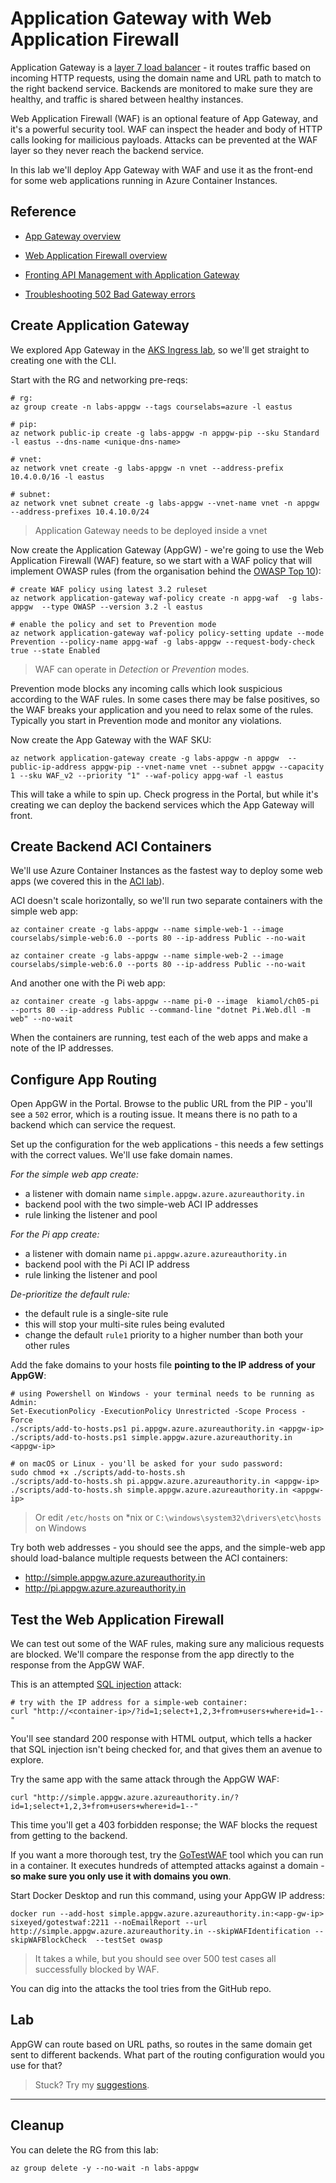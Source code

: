 # Application Gateway with Web Application Firewall

Application Gateway is a [layer 7 load balancer](https://www.nginx.com/resources/glossary/layer-7-load-balancing/) - it routes traffic based on incoming HTTP requests, using the domain name and URL path to match to the right backend service. Backends are monitored to make sure they are healthy, and traffic is shared between healthy instances.

Web Application Firewall (WAF) is an optional feature of App Gateway, and it's a powerful security tool. WAF can inspect the header and body of HTTP calls looking for mailicious payloads. Attacks can be prevented at the WAF layer so they never reach the backend service.

In this lab we'll deploy App Gateway with WAF and use it as the front-end for some web applications running in Azure Container Instances.

## Reference

- [App Gateway overview](https://learn.microsoft.com/en-us/azure/application-gateway/overview)

- [Web Application Firewall overview](https://learn.microsoft.com/en-us/azure/web-application-firewall/overview)

- [Fronting API Management with Application Gateway](https://learn.microsoft.com/en-us/azure/api-management/api-management-howto-integrate-internal-vnet-appgateway)

- [Troubleshooting 502 Bad Gateway errors](https://learn.microsoft.com/en-us/azure/application-gateway/application-gateway-troubleshooting-502)


## Create Application Gateway

We explored App Gateway in the [AKS Ingress lab](/labs/aks-ingress/README.md), so we'll get straight to creating one with the CLI.

Start with the RG and networking pre-reqs:

```
# rg:
az group create -n labs-appgw --tags courselabs=azure -l eastus

# pip:
az network public-ip create -g labs-appgw -n appgw-pip --sku Standard -l eastus --dns-name <unique-dns-name>

# vnet:
az network vnet create -g labs-appgw -n vnet --address-prefix 10.4.0.0/16 -l eastus

# subnet:
az network vnet subnet create -g labs-appgw --vnet-name vnet -n appgw --address-prefixes 10.4.10.0/24
```

> Application Gateway needs to be deployed inside a vnet

Now create the Application Gateway (AppGW) - we're going to use the Web Application Firewall (WAF) feature, so we start with a WAF policy that will implement OWASP rules (from the organisation behind the [OWASP Top 10](https://owasp.org/www-project-top-ten/)):

```
# create WAF policy using latest 3.2 ruleset
az network application-gateway waf-policy create -n appg-waf  -g labs-appgw  --type OWASP --version 3.2 -l eastus

# enable the policy and set to Prevention mode
az network application-gateway waf-policy policy-setting update --mode Prevention --policy-name appg-waf -g labs-appgw --request-body-check  true --state Enabled 
```

> WAF can operate in _Detection_ or _Prevention_ modes.

Prevention mode blocks any incoming calls which look suspicious according to the WAF rules. In some cases there may be false positives, so the WAF breaks your application and you need to relax some of the rules. Typically you start in Prevention mode and monitor any violations. 

Now create the App Gateway with the WAF SKU:

```
az network application-gateway create -g labs-appgw -n appgw  --public-ip-address appgw-pip --vnet-name vnet --subnet appgw --capacity 1 --sku WAF_v2 --priority "1" --waf-policy appg-waf -l eastus
```

This will take a while to spin up. Check progress in the Portal, but while it's creating we can deploy the backend services which the App Gateway will front.

## Create Backend ACI Containers

We'll use Azure Container Instances as the fastest way to deploy some web apps (we covered this in the [ACI lab](/labs/aci/README.md)).

ACI doesn't scale horizontally, so we'll run two separate containers with the simple web app:

```
az container create -g labs-appgw --name simple-web-1 --image courselabs/simple-web:6.0 --ports 80 --ip-address Public --no-wait

az container create -g labs-appgw --name simple-web-2 --image courselabs/simple-web:6.0 --ports 80 --ip-address Public --no-wait
```

And another one with the Pi web app:

```
az container create -g labs-appgw --name pi-0 --image  kiamol/ch05-pi --ports 80 --ip-address Public --command-line "dotnet Pi.Web.dll -m web" --no-wait
```

When the containers are running, test each of the web apps and make a note of the IP addresses.

## Configure App Routing

Open AppGW in the Portal. Browse to the public URL from the PIP - you'll see a `502` error, which is a routing issue. It means there is no path to a backend which can service the request.

Set up the configuration for the web applications - this needs a few settings with the correct values. We'll use fake domain names.

_For the simple web app create:_

- a listener with domain name `simple.appgw.azure.azureauthority.in`
- backend pool with the two simple-web ACI IP addresses
- rule linking the listener and pool

_For the Pi app create:_

- a listener with domain name `pi.appgw.azure.azureauthority.in`
- backend pool with the Pi ACI IP address
- rule linking the listener and pool

_De-prioritize the default rule:_

- the default rule is a single-site rule
- this will stop your multi-site rules being evaluted
- change the default `rule1` priority to a higher number than both your other rules

Add the fake domains to your hosts file **pointing to the IP address of your AppGW**:

```
# using Powershell on Windows - your terminal needs to be running as Admin:
Set-ExecutionPolicy -ExecutionPolicy Unrestricted -Scope Process -Force
./scripts/add-to-hosts.ps1 pi.appgw.azure.azureauthority.in <appgw-ip>
./scripts/add-to-hosts.ps1 simple.appgw.azure.azureauthority.in <appgw-ip>

# on macOS or Linux - you'll be asked for your sudo password:
sudo chmod +x ./scripts/add-to-hosts.sh
./scripts/add-to-hosts.sh pi.appgw.azure.azureauthority.in <appgw-ip>
./scripts/add-to-hosts.sh simple.appgw.azure.azureauthority.in <appgw-ip>
```

> Or edit `/etc/hosts` on *nix or `C:\windows\system32\drivers\etc\hosts` on Windows

Try both web addresses - you should see the apps, and the simple-web app should load-balance multiple requests between the ACI containers:

- http://simple.appgw.azure.azureauthority.in
- http://pi.appgw.azure.azureauthority.in

## Test the Web Application Firewall

We can test out some of the WAF rules, making sure any malicious requests are blocked. We'll compare the response from the app directly to the response from the AppGW WAF.

This is an attempted [SQL injection](https://owasp.org/www-community/attacks/SQL_Injection) attack:

```
# try with the IP address for a simple-web container:
curl "http://<container-ip>/?id=1;select+1,2,3+from+users+where+id=1--"
```

You'll see standard 200 response with HTML output, which tells a hacker that SQL injection isn't being checked for, and that gives them an avenue to explore.

Try the same app with the same attack through the AppGW WAF:

```
curl "http://simple.appgw.azure.azureauthority.in/?id=1;select+1,2,3+from+users+where+id=1--"
```

This time you'll get a 403 forbidden response; the WAF blocks the request from getting to the backend.

If you want a more thorough test, try the [GoTestWAF](https://github.com/wallarm/gotestwaf) tool which you can run in a container. It executes hundreds of attempted attacks against a domain - **so make sure you only use it with domains you own**.

Start Docker Desktop and run this command, using your AppGW IP address:

```
docker run --add-host simple.appgw.azure.azureauthority.in:<app-gw-ip> sixeyed/gotestwaf:2211 --noEmailReport --url http://simple.appgw.azure.azureauthority.in --skipWAFIdentification --skipWAFBlockCheck  --testSet owasp
```

> It takes a while, but you should see over 500 test cases all successfully blocked by WAF.

You can dig into the attacks the tool tries from the GitHub repo.

## Lab

AppGW can route based on URL paths, so routes in the same domain get sent to different backends. What part of the routing configuration would you use for that?

> Stuck? Try my [suggestions](suggestions.md).
___

## Cleanup

You can delete the RG from this lab:

```
az group delete -y --no-wait -n labs-appgw
```